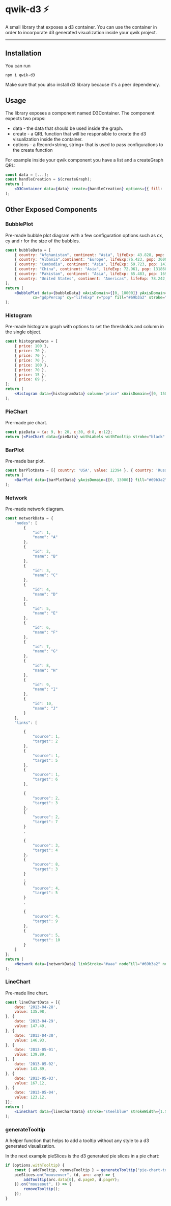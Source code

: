 # qwik-d3 ⚡️

A small library that exposes a d3 container. You can use the container in order to incorporate d3 generated visualization inside your qwik project.

---

## Installation

You can run 
```
npm i qwik-d3 
```
Make sure that you also install d3 library because it's a peer dependency.

## Usage

The library exposes a component named D3Container.
The component expects two props:
- data - the data that should be used inside the graph. 
- create - a QRL function that will be responsible to create the d3 visualization inside the container.
- options - a Record<string, string> that is used to pass configurations to the create function

For example inside your qwik component you have a list and a createGraph QRL:

```jsx
const data = [...];
const handleCreation = $(createGraph);
return (
    <D3Container data={data} create={handleCreation} options={{ fill: 'black' }} />
);
```

## Other Exposed Components
### BubblePlot 
Pre-made bubble plot diagram with a few configuration options such as cx, cy and r for the size of the bubbles.
```jsx
const bubbleData = [
    { country: "Afghanistan", continent: "Asia", lifeExp: 43.828, pop: 31889923, gdpPercap: 974.5803384 },
    { country: "Albania",continent: "Europe", lifeExp:76.423, pop: 3600523, gdpPercap: 5937.029526 },
    { country: "Cambodia", continent: "Asia", lifeExp: 59.723, pop: 14131858, gdpPercap: 1713.778686 },
    { country: "China", continent: "Asia", lifeExp: 72.961, pop: 1318683096, gdpPercap: 4959.114854 },
    { country: "Pakistan", continent: "Asia", lifeExp: 65.483, pop: 169270617, gdpPercap: 2605.94758 },
    { country: "United States", continent: "Americas", lifeExp: 78.242, pop: 301139947, gdpPercap: 42951.65309 }
];
return (
    <BubblePlot data={bubbleData} xAxisDomain={[0, 10000]} yAxisDomain={[0, 90]} zAxisDomain={[0, 1310000000]}
            cx="gdpPercap" cy="lifeExp" r="pop" fill="#69b3a2" stroke="black" opacity={0.7} />
);
```
### Histogram
Pre-made histogram graph with options to set the thresholds and column in the single object.
```jsx
const histogramData = [
    { price: 100 },
    { price: 70 },
    { price: 70 },
    { price: 70 },
    { price: 100 },
    { price: 70 },
    { price: 15 },
    { price: 69 },
];
return (
    <Histogram data={histogramData} column="price" xAxisDomain={[0, 150]} fill="#69b3a2" thresholds={70} />
);
```
### PieChart
Pre-made pie chart. 
```jsx
const pieData = {a: 9, b: 20, c:30, d:8, e:12}; 
return (<PieChart data={pieData} withLabels withTooltip stroke="black" opacity={0.7} />);
```
### BarPlot
Pre-made bar plot.
```jsx
const barPlotData = [{ country: 'USA', value: 12394 }, { country: 'Russia', value: 6148 }, { country: 'UK', value: 1214 }];
return (
    <BarPlot data={barPlotData} yAxisDomain={[0, 13000]} fill="#69b3a2" xAxis="country" />
);
```
### Network
Pre-made network diagram.
```jsx
const networkData = {
    "nodes": [
        {
            "id": 1,
            "name": "A"
        },
        {
            "id": 2,
            "name": "B"
        },
        {
            "id": 3,
            "name": "C"
        },
        {
            "id": 4,
            "name": "D"
        },
        {
            "id": 5,
            "name": "E"
        },
        {
            "id": 6,
            "name": "F"
        },
        {
            "id": 7,
            "name": "G"
        },
        {
            "id": 8,
            "name": "H"
        },
        {
            "id": 9,
            "name": "I"
        },
        {
            "id": 10,
            "name": "J"
        }
    ],
    "links": [

        {
            "source": 1,
            "target": 2
        },
        {
            "source": 1,
            "target": 5
        },
        {
            "source": 1,
            "target": 6
        },

        {
            "source": 2,
            "target": 3
        },
        {
            "source": 2,
            "target": 7
        }
        ,

        {
            "source": 3,
            "target": 4
        },
        {
            "source": 8,
            "target": 3
        }
        ,
        {
            "source": 4,
            "target": 5
        }
        ,

        {
            "source": 4,
            "target": 9
        },
        {
            "source": 5,
            "target": 10
        }
    ]
};
return (
    <Network data={networkData} linkStroke="#aaa" nodeFill="#69b3a2" nodeR={20} />
);
```
### LineChart
Pre-made line chart.
```jsx
const lineChartData = [{
    date: '2013-04-28',
    value: 135.98,
}, {
    date: '2013-04-29',
    value: 147.49,
}, {
    date: '2013-04-30',
    value: 146.93,
}, {
    date: '2013-05-01',
    value: 139.89,
}, {
    date: '2013-05-02',
    value: 143.89,
}, {
    date: '2013-05-03',
    value: 167.12,
}, {
    date: '2013-05-04',
    value: 123.12,
}];
return (
    <LineChart data={lineChartData} stroke="steelblue" strokeWidth={1.5} />
);
```
### generateTooltip 
A helper function that helps to add a tooltip without any style to a d3 generated visualization.

In the next example pieSlices is the d3 generated pie slices in a pie chart: 
```javascript
if (options.withTooltip) {
    const { addTooltip, removeTooltip } = generateTooltip("pie-chart-tooltip", "tooltip");
    pieSlices.on("mouseover", (d, arc: any) => {
        addTooltip(arc.data[0], d.pageX, d.pageY);
    }).on("mouseout", () => {
        removeTooltip();
    });
}
```